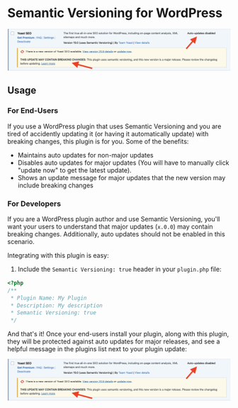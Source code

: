 # Semantic Versioning for WordPress

![Screenshot of plugins list with Semantic Versioning for WordPress enabled](https://github.com/blakewilson/semantic-versioning-plugin/blob/main/.wordpress-org/screenshot-1.png?raw=true)

## Usage

### For End-Users

If you use a WordPress plugin that uses Semantic Versioning and you are tired of accidently updating it (or having it automatically update) with breaking changes, this plugin is for you. Some of the benefits:

- Maintains auto updates for non-major updates
- Disables auto updates for major updates (You will have to manually click "update now" to get the latest update).
- Shows an update message for major updates that the new version may include breaking changes

### For Developers

If you are a WordPress plugin author and use Semantic Versioning, you'll want your users to understand that major updates (`x.0.0`) may contain breaking changes. Additionally, auto updates should not be enabled in this scenario.

Integrating with this plugin is easy:

1. Include the `Semantic Versioning: true` header in your `plugin.php` file:

```php
<?php
/**
 * Plugin Name: My Plugin
 * Description: My description
 * Semantic Versioning: true
 */
```

And that's it! Once your end-users install your plugin, along with this plugin, they will be protected against auto updates for major releases, and see a helpful message in the plugins list next to your plugin update:

![Screenshot of plugins list with Semantic Versioning for WordPress enabled](https://github.com/blakewilson/semantic-versioning-plugin/blob/main/.wordpress-org/screenshot-1.png?raw=true)
